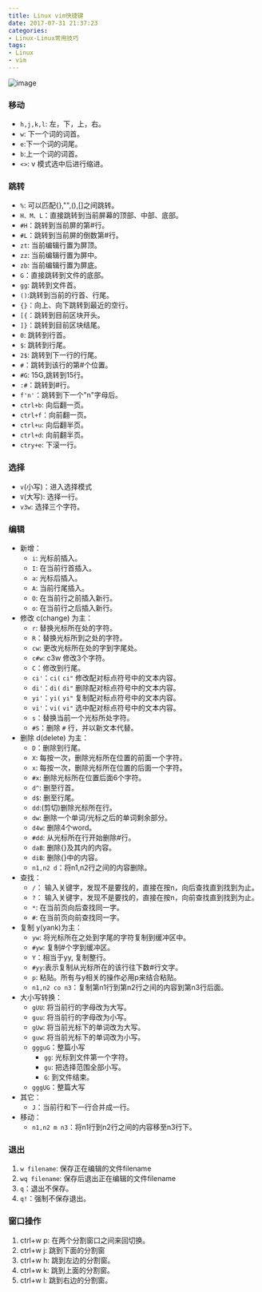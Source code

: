```yaml
---
title: Linux vim快捷键
date: 2017-07-31 21:37:23
categories:
- Linux-Linux常用技巧
tags:
- Linux
- vim
---
```



![image](http://chuantu.biz/t5/155/1501423160x1883298159.png)

### 移动

- `h,j,k,l`: 左，下，上，右。
- `w`: 下一个词的词首。
- `e`:下一个词的词尾。
- `b`:上一个词的词首。
- `<>`: v 模式选中后进行缩进。

### 跳转
- `%`: 可以匹配{},"",(),[]之间跳转。
- `H、M、L`：直接跳转到当前屏幕的顶部、中部、底部。
- `#H`：跳转到当前屏的第#行。
- `#L`：跳转到当前屏的倒数第#行。
- `zt`: 当前编辑行置为屏顶。
- `zz`: 当前编辑行置为屏中。
- `zb`: 当前编辑行置为屏底。
- `G`：直接跳转到文件的底部。
- `gg`: 跳转到文件首。
- `()`:跳转到当前的行首、行尾。
- `{}`：向上、向下跳转到最近的空行。
- `[{`：跳转到目前区块开头。
- `]}`：跳转到目前区块结尾。
- `0`: 跳转到行首。
- `$`: 跳转到行尾。
- `2$`: 跳转到下一行的行尾。
- `#`：跳转到该行的第#个位置。
- `#G`: 15G,跳转到15行。
- `:#`：跳转到#行。
- `f'n'`：跳转到下一个"n"字母后。
- `ctrl+b`: 向后翻一页。
- `ctrl+f`：向前翻一页。
- `ctrl+u`: 向后翻半页。
- `ctrl+d`: 向前翻半页。
- `ctry+e`: 下滚一行。

### 选择

- `v`(小写)：进入选择模式
- `V`(大写): 选择一行。
- `v3w`: 选择三个字符。

### 编辑
- 新增：
    - `i`: 光标前插入。
    - `I`: 在当前行首插入。
    - `a`: 光标后插入。
    - `A`: 当前行尾插入。
    - `O`: 在当前行之前插入新行。
    - `o`: 在当前行之后插入新行。
- 修改 c(change) 为主：
    - `r`: 替换光标所在处的字符。
    - `R`：替换光标所到之处的字符。
    - `cw`: 更改光标所在处的字到字尾处。
    - `c#w`: c3w 修改3个字符。
    - `C`：修改到行尾。
    - `ci'`：`ci(` `ci"` 修改配对标点符号中的文本内容。
    - `di'`：`di(` `di"` 删除配对标点符号中的文本内容。
    - `yi'`：`yi(` `yi"` 复制配对标点符号中的文本内容。
    - `vi'`：`vi(` `vi"` 选中配对标点符号中的文本内容。
    - `s`：替换当前一个光标所处字符。
    - `#S`：删除 `#` 行，并以新文本代替。
- 删除 d(delete) 为主：
    - `D`：删除到行尾。
    - `X`: 每按一次，删除光标所在位置的前面一个字符。
    - `x`: 每按一次，删除光标所在位置的后面一个字符。
    - `#x`: 删除光标所在位置后面6个字符。
    - `d^`: 删至行首。
    - `d$`: 删至行尾。
    - `dd`:(剪切)删除光标所在行。
    - `dw`: 删除一个单词/光标之后的单词剩余部分。
    - `d4w`: 删除4个word。
    - `#dd`: 从光标所在行开始删除#行。
    - `daB`: 删除{}及其内的内容。
    - `diB`: 删除{}中的内容。
    - `n1,n2 d`：将n1,n2行之间的内容删除。
- 查找：
    - `/`： 输入关键字，发现不是要找的，直接在按n，向后查找直到找到为止。
    - `?`： 输入关键字，发现不是要找的，直接在按n，向前查找直到找到为止。
    - `*`: 在当前页向后查找同一字。
    - `#`: 在当前页向前查找同一字。
- 复制 y(yank)为主：
    - `yw`: 将光标所在之处到字尾的字符复制到缓冲区中。
    - `#yw`: 复制#个字到缓冲区。
    - `Y`：相当于yy, 复制整行。
    - `#yy`:表示复制从光标所在的该行往下数#行文字。
    - `p`: 粘贴。所有与y相关的操作必用p来结合粘贴。
    - `n1,n2 co n3`：复制第n1行到第n2行之间的内容到第n3行后面。
- 大小写转换：
    - `gUU`: 将当前行的字母改为大写。
    - `guu`: 将当前行的字母改为小写。
    - `gUw`: 将当前光标下的单词改为大写。
    - `guw`: 将当前光标下的单词改为小写。
    - `ggguG`：整篇小写
        - `gg`: 光标到文件第一个字符。
        - `gu`: 把选择范围全部小写。
        - `G`: 到文件结束。
    - `gggUG`：整篇大写
- 其它：
    - `J`：当前行和下一行合并成一行。
- 移动：
    - `n1,n2 m n3`：将n1行到n2行之间的内容移至n3行下。

### 退出
1. `w filename`: 保存正在编辑的文件filename
2. `wq filename`: 保存后退出正在编辑的文件filename
3. `q`：退出不保存。
4. `q!`：强制不保存退出。

### 窗口操作
1. ctrl+w p: 在两个分割窗口之间来回切换。
2. ctrl+w j: 跳到下面的分割窗
3. ctrl+w h: 跳到左边的分割窗。
4. ctrl+w k: 跳到上面的分割窗。
5. ctrl+w l: 跳到右边的分割窗。


